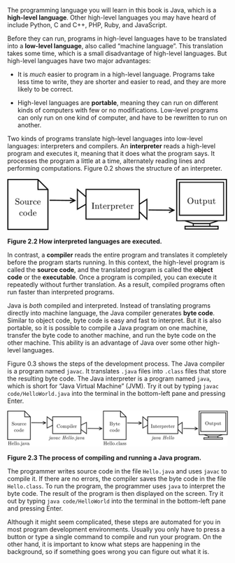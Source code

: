 The programming language you will learn in this book is Java, which is a **high-level language**.
Other high-level languages you may have heard of include Python, C and C++, PHP, Ruby, and JavaScript.


Before they can run, programs in high-level languages have to be translated into a **low-level language**, also called “machine language”.
This translation takes some time, which is a small disadvantage of high-level languages.
But high-level languages have two major advantages:



*  It is *much* easier to program in a high-level language.
Programs take less time to write, they are shorter and easier to read, and they are more likely to be correct.


*  High-level languages are **portable**, meaning they can run on different kinds of computers with few or no modifications.
Low-level programs can only run on one kind of computer, and have to be rewritten to run on another.



Two kinds of programs translate high-level languages into low-level languages: interpreters and compilers.
An **interpreter** reads a high-level program and executes it, meaning that it does what the program says.
It processes the program a little at a time, alternately reading lines and performing computations.
Figure 0.2 shows the structure of an interpreter.

![Figure 2.2 How interpreted languages are executed.](figs/interpreter.jpg)

**Figure 2.2 How interpreted languages are executed.**


In contrast, a **compiler** reads the entire program and translates it completely before the program starts running.
In this context, the high-level program is called the **source code**, and the translated program is called the **object code** or the **executable**.
Once a program is compiled, you can execute it repeatedly without further translation.
As a result, compiled programs often run faster than interpreted programs.


Java is *both* compiled and interpreted.
Instead of translating programs directly into machine language, the Java compiler generates **byte code**.
Similar to object code, byte code is easy and fast to interpret.
But it is also portable, so it is possible to compile a Java program on one machine, transfer the byte code to another machine, and run the byte code on the other machine.
This ability is an advantage of Java over some other high-level languages.


Figure 0.3 shows the steps of the development process.
The Java compiler is a program named `javac`.
It translates `.java` files into `.class` files that store the resulting byte code.
The Java interpreter is a program named `java`, which is short for “Java Virtual Machine” (JVM).
Try it out by typing `javac code/HelloWorld.java` into the terminal in the bottom-left pane and pressing Enter.

![Figure 2.3 The process of compiling and running a Java program.](figs/compiler.jpg)

**Figure 2.3 The process of compiling and running a Java program.**

The programmer writes source code in the file `Hello.java` and uses `javac` to compile it.
If there are no errors, the compiler saves the byte code in the file `Hello.class`.
To run the program, the programmer uses `java` to interpret the byte code.
The result of the program is then displayed on the screen.
Try it out by typing `java code/HelloWorld` into the terminal in the bottom-left pane and pressing Enter.

Although it might seem complicated, these steps are automated for you in most program development environments.
Usually you only have to press a button or type a single command to compile and run your program.
On the other hand, it is important to know what steps are happening in the background, so if something goes wrong you can figure out what it is.